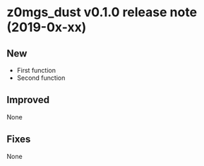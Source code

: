 # z0mgs_dust v0.1.0 release note (2019-0x-xx)

## New
- First function
- Second function

## Improved
None

## Fixes
None
